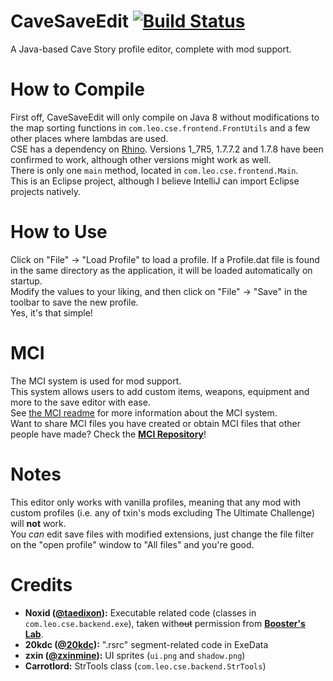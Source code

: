 # CaveSaveEdit [![Build Status](https://travis-ci.org/Leo40Git/CaveSaveEdit.svg?branch=master)](https://travis-ci.org/Leo40Git/CaveSaveEdit)
A Java-based Cave Story profile editor, complete with mod support.
# How to Compile
First off, CaveSaveEdit will only compile on Java 8 without modifications to the map sorting functions in `com.leo.cse.frontend.FrontUtils` and a few other places where lambdas are used.  
CSE has a dependency on [Rhino](https://github.com/mozilla/rhino). Versions 1_7R5, 1.7.7.2 and 1.7.8 have been confirmed to work, although other versions might work as well.  
There is only one `main` method, located in `com.leo.cse.frontend.Main`.  
This is an Eclipse project, although I believe IntelliJ can import Eclipse projects natively.  
# How to Use
Click on "File" -> "Load Profile" to load a profile. If a Profile.dat file is found in the same directory as the application, it will be loaded automatically on startup.  
Modify the values to your liking, and then click on "File" -> "Save" in the toolbar to save the new profile.  
Yes, it's that simple!
# MCI
The MCI system is used for mod support.  
This system allows users to add custom items, weapons, equipment and more to the save editor with ease.  
See [the MCI readme](MCI.md) for more information about the MCI system.  
Want to share MCI files you have created or obtain MCI files that other people have made? Check the **[MCI Repository](https://github.com/Leo40Git/CSE-MCI-Repository)**!
# Notes
This editor only works with vanilla profiles, meaning that any mod with custom profiles (i.e. any of txin's mods excluding The Ultimate Challenge) will **not** work.  
You _can_ edit save files with modified extensions, just change the file filter on the "open profile" window to "All files" and you're good.
# Credits
- **Noxid ([@taedixon](https://github.com/taedixon)):** Executable related code (classes in `com.leo.cse.backend.exe`), taken with~~out~~ permission from **[Booster's Lab](https://github.com/taedixon/boosters-lab)**.
- **20kdc ([@20kdc](https://github.com/20kdc)):** ".rsrc" segment-related code in ExeData
- **zxin ([@zxinmine](https://github.com/zxinmine)):** UI sprites (`ui.png` and `shadow.png`) 
- **Carrotlord:** StrTools class (`com.leo.cse.backend.StrTools`)
